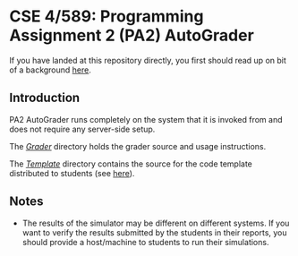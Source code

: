 # CSE 4/589: Programming Assignment 2 (PA2) AutoGrader
If you have landed at this repository directly, you first should read up on bit of a background [here](https://cse4589.github.io/).

## Introduction
PA2 AutoGrader runs completely on the system that it is invoked from and does not require any server-side setup.

The [_Grader_](/Grader) directory holds the grader source and usage instructions.

The [_Template_](/Template) directory contains the source for the code template distributed to students (see [here](https://docs.google.com/document/d/1o6epHif2H0--Qhq9uo1dp0tXel5CiSYoYsuFa-s92YU/pub)).

## Notes
* The results of the simulator may be different on different systems. If you want to verify the results submitted by the students in their reports, you should provide a host/machine to students to run their simulations.
